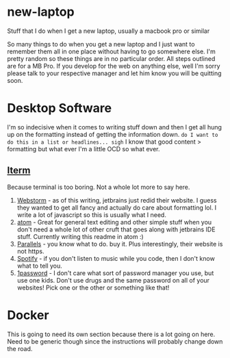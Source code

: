 # new-laptop
Stuff that I do when I get a new laptop, usually a macbook pro or similar

So many things to do when you get a new laptop and I just want to remember them all in one place without having to go somewhere else.  I'm pretty random so these things are in no particular order.  All steps outlined are for a MB Pro.  If you develop for the web on anything else, well I'm sorry please talk to your respective manager and let him know you will be quitting soon.

# Desktop Software

I'm so indecisive when it comes to writing stuff down and then I get all hung up on the formatting instead of getting the information down. `do I want to do this in a list or headlines... sigh`  I know that good content > formatting but what ever I'm a little OCD so what ever.

## [Iterm](https://www.iterm2.com)

Because terminal is too boring.  Not a whole lot more to say here.

1. [Webstorm](https://www.jetbrains.com) - as of this writing, jetbrains just redid their website.  I guess they wanted to get all fancy and actually do care about formatting lol.  I write a lot of javascript so this is usually what I need.
1. [atom](https://atom.io) - Great for general text editing and other simple stuff when you don't need a whole lot of other cruft that goes along with jetbrains IDE stuff.  Currently writing this readme in atom :)
1. [Parallels](http://www.parallels.com) - you know what to do.  buy it.  Plus interestingly, their website is not https.
1. [Spotify](https://www.spotify.com/us/) - if you don't listen to music while you code, then I don't know what to tell you.
1. [1password](https://agilebits.com/onepassword) - I don't care what sort of password manager you use, but use one kids.  Don't use drugs and the same password on all of your websites!  Pick one or the other or something like that!


# Docker

This is going to need its own section because there is a lot going on here.  Need to be generic though since the instructions will probably change down the road.
